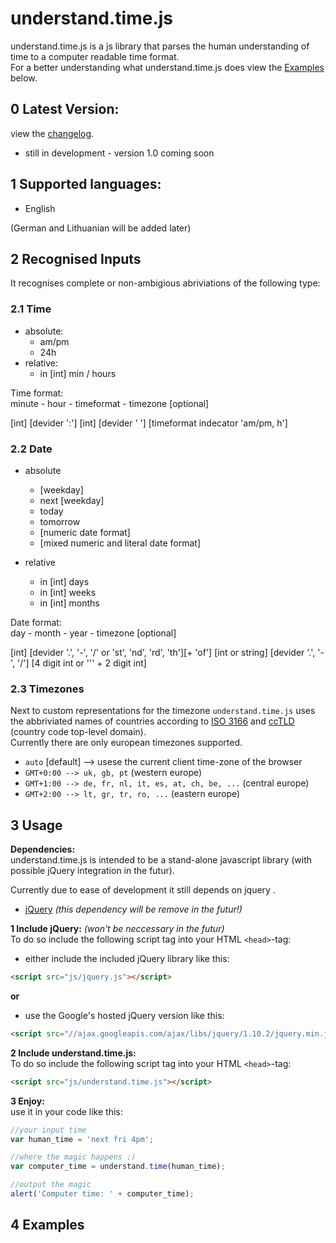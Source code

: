 understand.time.js
====================

understand.time.js is a js library that parses the human understanding of time to a computer readable time format.  
For a better understanding what understand.time.js does view the [Examples](#4-examples) below.

## 0 Latest Version:
 view the [changelog](https://github.com/vilnius-leopold/understand.time.js/blob/master/CHANGELOG.md).  
 * still in development - version 1.0 coming soon

## 1 Supported languages: 
* English

(German and Lithuanian will be added later)

## 2 Recognised Inputs

It recognises complete or non-ambigious abriviations of the following type:

### 2.1 Time
* absolute:
	- am/pm
	- 24h
* relative:
	- in [int] min / hours

Time format:  
minute - hour - timeformat - timezone [optional]

[int] [devider ':'] [int] [devider ' '] [timeformat indecator 'am/pm, h']


### 2.2 Date
* absolute
	- [weekday]
	- next [weekday]
	- today
	- tomorrow
	- [numeric date format]
	- [mixed numeric and literal date format]

* relative
	- in [int] days
	- in [int] weeks
	- in [int] months

Date format:  
day - month - year - timezone [optional]  

[int] [devider '.', '-', '/' or 'st', 'nd', 'rd', 'th'][+ 'of'] [int or string] [devider '.', '-', '/'] [4 digit int or ''' + 2 digit int]

### 2.3 Timezones
Next to custom representations for the timezone `understand.time.js` uses the abbriviated names of countries according to [ISO 3166](https://en.wikipedia.org/wiki/ISO_3166) and [ccTLD](http://en.wikipedia.org/wiki/Country_code_top-level_domain) (country code top-level domain).  
Currently there are only european timezones supported.  

* `auto` [default] --> usese the current client time-zone of the browser
* `GMT+0:00 --> uk, gb, pt` (western europe)
* `GMT+1:00 --> de, fr, nl, it, es, at, ch, be, ...` (central europe)
* `GMT+2:00 --> lt, gr, tr, ro, ...` (eastern europe)

## 3 Usage

**Dependencies:**  
understand.time.js is intended to be a stand-alone javascript library (with possible jQuery integration in the futur).  

Currently due to ease of development it still depends on jquery .    

* [jQuery](http://jquery.com/) *(this dependency will be remove in the futur!)*
  
**1 Include jQuery:** *(won't be neccessary in the futur)*  
To do so include the following script tag into your HTML `<head>`-tag:  
* either include the included jQuery library like this:
```html
<script src="js/jquery.js"></script>
```
**or**  
* use the Google's hosted jQuery version like this:
```html
<script src="//ajax.googleapis.com/ajax/libs/jquery/1.10.2/jquery.min.js"></script>
```
**2 Include understand.time.js:**  
To do so include the following script tag into your HTML `<head>`-tag:
```html
<script src="js/understand.time.js"></script>
```
**3 Enjoy:**  
use it in your code like this:  
```javascript
//your input time
var human_time = 'next fri 4pm';

//where the magic happens ;)
var computer_time = understand.time(human_time);

//output the magic
alert('Computer time: ' + computer_time);
```
## 4 Examples